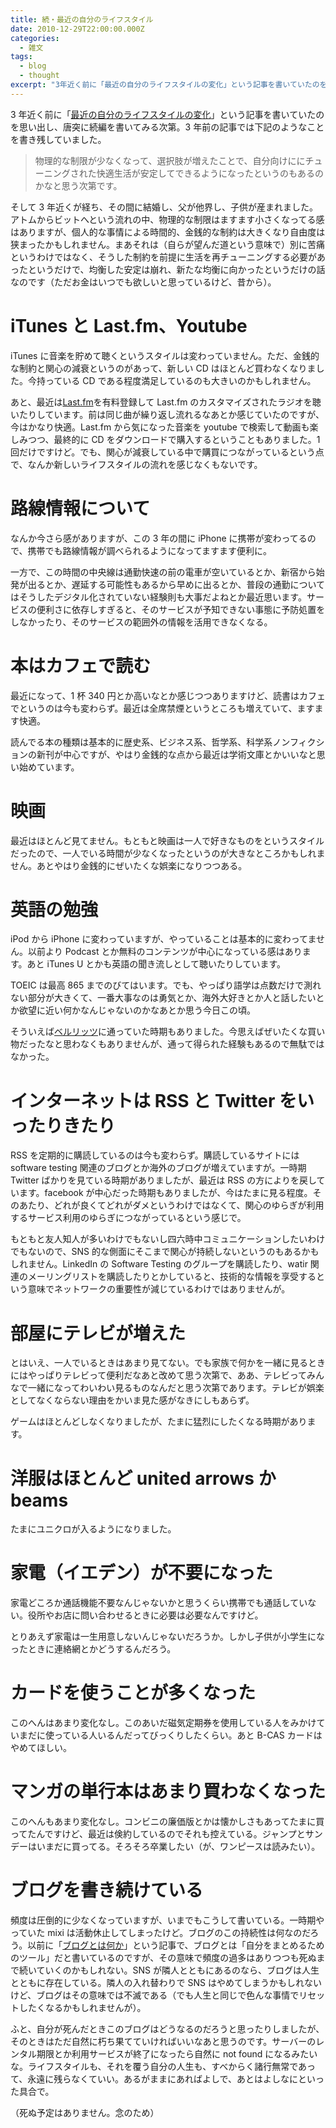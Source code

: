 ```yaml
---
title: 続・最近の自分のライフスタイル
date: 2010-12-29T22:00:00.000Z
categories:
  - 雑文
tags:
  - blog
  - thought
excerpt: "3年近く前に「最近の自分のライフスタイルの変化」という記事を書いていたのを思い出し、唐突に続編を書いてみる次第。3年前の記事では下記のようなことを書き残していました。"
---
```


3 年近く前に「[最近の自分のライフスタイルの変化](/2008/02/post_174/)」という記事を書いていたのを思い出し、唐突に続編を書いてみる次第。3 年前の記事では下記のようなことを書き残していました。

> 物理的な制限が少なくなって、選択肢が増えたことで、自分向けににチューニングされた快適生活が安定してできるようになったというのもあるのかなと思う次第です。

そして 3 年近くが経ち、その間に結婚し、父が他界し、子供が産まれました。アトムからビットへという流れの中、物理的な制限はますます小さくなってる感はありますが、個人的な事情による時間的、金銭的な制約は大きくなり自由度は狭まったかもしれません。まあそれは（自らが望んだ道という意味で）別に苦痛というわけではなく、そうした制約を前提に生活を再チューニングする必要があったというだけで、均衡した安定は崩れ、新たな均衡に向かったというだけの話なのです（ただお金はいつでも欲しいと思っているけど、昔から）。

# iTunes と Last.fm、Youtube

iTunes に音楽を貯めて聴くというスタイルは変わっていません。ただ、金銭的な制約と関心の減衰というのがあって、新しい CD はほとんど買わなくなりました。今持っている CD である程度満足しているのも大きいのかもしれません。

あと、最近は[Last.fm](http://www.lastfm.jp/user/yamaguchi)を有料登録して Last.fm のカスタマイズされたラジオを聴いたりしています。前は同じ曲が繰り返し流れるなあとか感じていたのですが、今はかなり快適。Last.fm から気になった音楽を youtube で検索して動画も楽しみつつ、最終的に CD をダウンロードで購入するということもありました。1 回だけですけど。でも、関心が減衰している中で購買につながっているという点で、なんか新しいライフスタイルの流れを感じなくもないです。

# 路線情報について

なんか今さら感がありますが、この 3 年の間に iPhone に携帯が変わってるので、携帯でも路線情報が調べられるようになってますます便利に。

一方で、この時間の中央線は通勤快速の前の電車が空いているとか、新宿から始発が出るとか、遅延する可能性もあるから早めに出るとか、普段の通勤についてはそうしたデジタル化されていない経験則も大事だよねとか最近思います。サービスの便利さに依存しすぎると、そのサービスが予知できない事態に予防処置をしなかったり、そのサービスの範囲外の情報を活用できなくなる。

# 本はカフェで読む

最近になって、1 杯 340 円とか高いなとか感じつつありますけど、読書はカフェでというのは今も変わらず。最近は全席禁煙というところも増えていて、ますます快適。

読んでる本の種類は基本的に歴史系、ビジネス系、哲学系、科学系ノンフィクションの新刊が中心ですが、やはり金銭的な点から最近は学術文庫とかいいなと思い始めています。

# 映画

最近はほとんど見てません。もともと映画は一人で好きなものをというスタイルだったので、一人でいる時間が少なくなったというのが大きなところかもしれません。あとやはり金銭的にぜいたくな娯楽になりつつある。

# 英語の勉強

iPod から iPhone に変わっていますが、やっていることは基本的に変わってません。以前より Podcast とか無料のコンテンツが中心になっている感はあります。あと iTunes U とかも英語の聞き流しとして聴いたりしています。

TOEIC は最高 865 までのびてはいます。でも、やっぱり語学は点数だけで測れない部分が大きくて、一番大事なのは勇気とか、海外大好きとか人と話したいとか欲望に近い何かなんじゃないのかなあとか思う今日この頃。

そういえば[ベルリッツ](http://www.berlitz.co.jp/)に通っていた時期もありました。今思えばぜいたくな買い物だったなと思わなくもありませんが、通って得られた経験もあるので無駄ではなかった。

# インターネットは RSS と Twitter をいったりきたり

RSS を定期的に購読しているのは今も変わらず。購読しているサイトには software testing 関連のブログとか海外のブログが増えていますが。一時期 Twitter ばかりを見ている時期がありましたが、最近は RSS の方によりを戻しています。facebook が中心だった時期もありましたが、今はたまに見る程度。そのあたり、どれが良くてどれがダメというわけではなくて、関心のゆらぎが利用するサービス利用のゆらぎにつながっているという感じで。

もともと友人知人が多いわけでもないし四六時中コミュニケーションしたいわけでもないので、SNS 的な側面にそこまで関心が持続しないというのもあるかもしれません。LinkedIn の Software Testing のグループを購読したり、watir 関連のメーリングリストを購読したりとかしていると、技術的な情報を享受するという意味でネットワークの重要性が減じているわけではありませんが。

# 部屋にテレビが増えた

とはいえ、一人でいるときはあまり見てない。でも家族で何かを一緒に見るときにはやっぱりテレビって便利だなあと改めて思う次第で、ああ、テレビってみんなで一緒になってわいわい見るものなんだと思う次第であります。テレビが娯楽としてなくならない理由をかいま見た感がなきにしもあらず。

ゲームはほとんどしなくなりましたが、たまに猛烈にしたくなる時期があります。

# 洋服はほとんど united arrows か beams

たまにユニクロが入るようになりました。

# 家電（イエデン）が不要になった

家電どころか通話機能不要なんじゃないかと思うくらい携帯でも通話していない。役所やお店に問い合わせるときに必要は必要なんですけど。

とりあえず家電は一生用意しないんじゃないだろうか。しかし子供が小学生になったときに連絡網とかどうするんだろう。

# カードを使うことが多くなった

このへんはあまり変化なし。このあいだ磁気定期券を使用している人をみかけていまだに使っている人いるんだってびっくりしたくらい。あと B-CAS カードはやめてほしい。

# マンガの単行本はあまり買わなくなった

このへんもあまり変化なし。コンビニの廉価版とかは懐かしさもあってたまに買ってたんですけど、最近は倹約しているのでそれも控えている。ジャンプとサンデーはいまだに買ってる。そろそろ卒業したい（が、ワンピースは読みたい）。

# ブログを書き続けている

頻度は圧倒的に少なくなっていますが、いまでもこうして書いている。一時期やっていた mixi は活動休止してしまったけど。ブログのこの持続性は何なのだろう。以前に「[ブログとは何か](/2006/04/post_130/)」という記事で、ブログとは「自分をまとめるためのツール」だと書いているのですが、その意味で頻度の過多はありつつも死ぬまで続いていくのかもしれない。SNS が隣人とともにあるのなら、ブログは人生とともに存在している。隣人の入れ替わりで SNS はやめてしまうかもしれないけど、ブログはその意味では不滅である（でも人生と同じで色んな事情でリセットしたくなるかもしれませんが）。

ふと、自分が死んだときこのブログはどうなるのだろうと思ったりしましたが、そのときはただ自然に朽ち果てていければいいなあと思うのです。サーバーのレンタル期限とか利用サービスが終了になったら自然に not found になるみたいな。ライフスタイルも、それを覆う自分の人生も、すべからく諸行無常であって、永遠に残らなくていい。あるがままにあればよしで、あとはよしなにといった具合で。

（死ぬ予定はありません。念のため）
